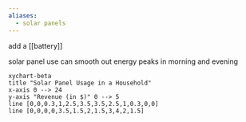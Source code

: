 ```yaml
---
aliases:
  - solar panels
---
```

add a [[battery]] 

solar panel use can smooth out energy peaks in morning and evening
```mermaid
xychart-beta
title "Solar Panel Usage in a Household"
x-axis 0 --> 24
y-axis "Revenue (in $)" 0 --> 5
line [0,0,0.3,1,2.5,3.5,3.5,2.5,1,0.3,0,0]
line [0,0,0,0,3.5,1.5,2,1.5,3,4,2,1.5]
```
